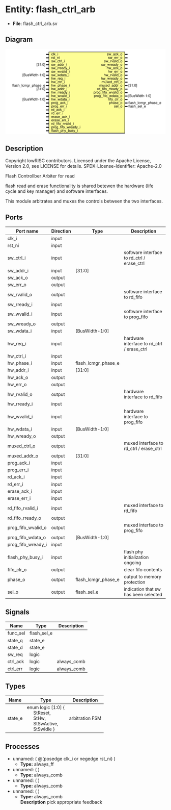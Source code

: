 # Entity: flash_ctrl_arb

- **File**: flash_ctrl_arb.sv
## Diagram

![Diagram](flash_ctrl_arb.svg "Diagram")
## Description

 Copyright lowRISC contributors.
 Licensed under the Apache License, Version 2.0, see LICENSE for details.
 SPDX-License-Identifier: Apache-2.0

 Flash Controllber Arbiter for read

 flash read and erase functionality is shared betewen the hardware (life cycle
 and key manager) and software interfaces.

 This module arbitrates and muxes the controls between the two interfaces.

## Ports

| Port name          | Direction | Type                | Description                                 |
| ------------------ | --------- | ------------------- | ------------------------------------------- |
| clk_i              | input     |                     |                                             |
| rst_ni             | input     |                     |                                             |
| sw_ctrl_i          | input     |                     |  software interface to rd_ctrl / erase_ctrl |
| sw_addr_i          | input     | [31:0]              |                                             |
| sw_ack_o           | output    |                     |                                             |
| sw_err_o           | output    |                     |                                             |
| sw_rvalid_o        | output    |                     |  software interface to rd_fifo              |
| sw_rready_i        | input     |                     |                                             |
| sw_wvalid_i        | input     |                     |  software interface to prog_fifo            |
| sw_wready_o        | output    |                     |                                             |
| sw_wdata_i         | input     | [BusWidth-1:0]      |                                             |
| hw_req_i           | input     |                     |  hardware interface to rd_ctrl / erase_ctrl |
| hw_ctrl_i          | input     |                     |                                             |
| hw_phase_i         | input     | flash_lcmgr_phase_e |                                             |
| hw_addr_i          | input     | [31:0]              |                                             |
| hw_ack_o           | output    |                     |                                             |
| hw_err_o           | output    |                     |                                             |
| hw_rvalid_o        | output    |                     |  hardware interface to rd_fifo              |
| hw_rready_i        | input     |                     |                                             |
| hw_wvalid_i        | input     |                     |  hardware interface to prog_fifo            |
| hw_wdata_i         | input     | [BusWidth-1:0]      |                                             |
| hw_wready_o        | output    |                     |                                             |
| muxed_ctrl_o       | output    |                     |  muxed interface to rd_ctrl / erase_ctrl    |
| muxed_addr_o       | output    | [31:0]              |                                             |
| prog_ack_i         | input     |                     |                                             |
| prog_err_i         | input     |                     |                                             |
| rd_ack_i           | input     |                     |                                             |
| rd_err_i           | input     |                     |                                             |
| erase_ack_i        | input     |                     |                                             |
| erase_err_i        | input     |                     |                                             |
| rd_fifo_rvalid_i   | input     |                     |  muxed interface to rd_fifo                 |
| rd_fifo_rready_o   | output    |                     |                                             |
| prog_fifo_wvalid_o | output    |                     |  muxed interface to prog_fifo               |
| prog_fifo_wdata_o  | output    | [BusWidth-1:0]      |                                             |
| prog_fifo_wready_i | input     |                     |                                             |
| flash_phy_busy_i   | input     |                     |  flash phy initialization ongoing           |
| fifo_clr_o         | output    |                     |  clear fifo contents                        |
| phase_o            | output    | flash_lcmgr_phase_e |  output to memory protection                |
| sel_o              | output    | flash_sel_e         |  indication that sw has been selected       |
## Signals

| Name     | Type        | Description   |
| -------- | ----------- | ------------- |
| func_sel | flash_sel_e |               |
| state_q  | state_e     |               |
| state_d  | state_e     |               |
| sw_req   | logic       |               |
| ctrl_ack | logic       |  always_comb  |
| ctrl_err | logic       |  always_comb  |
## Types

| Name    | Type                                                                                                                                                                                                                         | Description       |
| ------- | ---------------------------------------------------------------------------------------------------------------------------------------------------------------------------------------------------------------------------- | ----------------- |
| state_e | enum logic [1:0] {<br><span style="padding-left:20px">     StReset,<br><span style="padding-left:20px">       StHw,<br><span style="padding-left:20px">     StSwActive,<br><span style="padding-left:20px">     StSwIdle   } |  arbitration FSM  |
## Processes
- unnamed: ( @(posedge clk_i or negedge rst_ni) )
  - **Type:** always_ff
- unnamed: (  )
  - **Type:** always_comb
- unnamed: (  )
  - **Type:** always_comb
- unnamed: (  )
  - **Type:** always_comb
</br>**Description**
 pick appropriate feedback 
